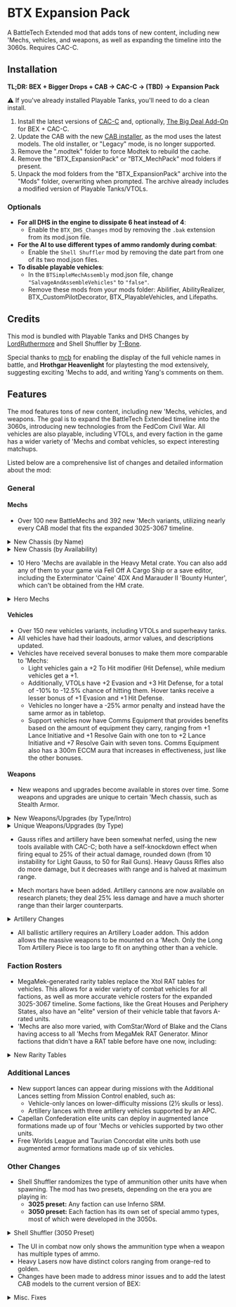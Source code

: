 # BTX Expansion Pack

A BattleTech Extended mod that adds tons of new content, including new 'Mechs, vehicles, and weapons, as well as expanding the timeline into the 3060s. Requires CAC-C.

## Installation

**TL;DR: BEX + Bigger Drops + CAB → CAC-C → (TBD) → Expansion Pack**

⚠ If you've already installed Playable Tanks, you'll need to do a clean install.

1. Install the latest versions of [CAC-C](https://github.com/mcb5637/BTX_CAC_Compatibility/releases/latest) and, optionally, [The Big Deal Add-On](https://discourse.modsinexile.com/t/the-big-deal-add-on-for-battletech-extended-3025-3061/631) for BEX + CAC-C.
2. Update the CAB with the new [CAB installer](https://discourse.modsinexile.com/t/community-assets-bundle-cab/115), as the mod uses the latest models. The old installer, or "Legacy" mode, is no longer supported.
5. Remove the ".modtek" folder to force Modtek to rebuild the cache.
6. Remove the "BTX_ExpansionPack" or "BTX_MechPack" mod folders if present.
7. Unpack the mod folders from the "BTX_ExpansionPack" archive into the "Mods" folder, overwriting when prompted. The archive already includes a modified version of Playable Tanks/VTOLs.

### Optionals
- **For all DHS in the engine to dissipate 6 heat instead of 4**:
  - Enable the `BTX_DHS_Changes` mod by removing the `.bak` extension from its mod.json file.
- **For the AI to use different types of ammo randomly during combat**:
  - Enable the `Shell Shuffler` mod by removing the date part from one of its two mod.json files.
- **To disable playable vehicles**:
  - In the `BTSimpleMechAssembly` mod.json file, change `"SalvageAndAssembleVehicles"` to `"false"`.
  - Remove these mods from your mods folder: Abilifier, AbilityRealizer, BTX_CustomPilotDecorator, BTX_PlayableVehicles, and Lifepaths.

## Credits

This mod is bundled with Playable Tanks and DHS Changes by [LordRuthermore](https://github.com/lordruthermore) and Shell Shuffler by [T-Bone](https://github.com/ajkroeg).

Special thanks to [mcb](https://github.com/mcb5637) for enabling the display of the full vehicle names in battle, and **Hrothgar Heavenlight** for playtesting the mod extensively, suggesting exciting 'Mechs to add, and writing Yang's comments on them.

## Features

The mod features tons of new content, including new 'Mechs, vehicles, and weapons. The goal is to expand the BattleTech Extended timeline into the 3060s, introducing new technologies from the FedCom Civil War. All vehicles are also playable, including VTOLs, and every faction in the game has a wider variety of 'Mechs and combat vehicles, so expect interesting matchups.

Listed below are a comprehensive list of changes and detailed information about the mod:

### General

#### Mechs
- Over 100 new BattleMechs and 392 new 'Mech variants, utilizing nearly every CAB model that fits the expanded 3025-3067 timeline.

<details>
  <summary>New Chassis (by Name)</summary>

| Name                              | Class          | Mass     | Intro        | Faction Availability                                                                |
| :-------------------------------- | :------------: | :------: | :----------: | :---------------------------------------------------------------------------------- |
| Akuma                             | Assault        | 90       | 3058         | Draconis Combine                                                                    |
| Albatross                         | Assault        | 95       | 3053         | Free Worlds League, Word of Blake                                                   |
| Anubis                            | Light          | 30       | 3063         | Capellan Confederation, Magistracy of Canopus, Taurian Concordat                    |
| Arctic Fox                        | Light          | 30       | 3059         | Clan Wolf-In-exile                                                                  |
| Arctic Wolf                       | Medium         | 40       | 3059         | Clan Wolf-In-Exile                                                                  |
| Argus                             | Heavy          | 60       | 3062         | Federated Suns                                                                      |
| Assassin II                       | Medium         | 45       | 3060         | Federated Suns                                                                      |
| Barghest                          | Heavy          | 70       | 3058         | Lyran Commonwealth                                                                  |
| Battle Cobra                      | Medium         | 40       | 2873<br>3063 | Clans<br>ComStar                                                                    |
| Battle Hawk                       | Light          | 30       | 3053         | Federated Suns, Lyran Commonwealth                                                  |
| Bellerophon                       | Heavy          | 60       | 2442         | Free Worlds League                                                                  |
| Bishamon                          | Medium         | 45       | 3060         | Draconis Combine, Free Worlds League                                                |
| Black Heart                       | Heavy          | 70       | 3069         | Word of Blake (3060+)                                                               |
| Black Watch                       | Assault        | 85       | 3061         | Successor States                                                                    |
| Blitzkrieg                        | Medium         | 50       | 3061         | Lyran Commonwealth, Free Worlds League                                              |
| Bombard                           | Medium         | 50       | 3054         | Lyran Commonwealth                                                                  |
| Brigand                           | Light          | 25       | 3065         | Pirates                                                                             |
| Buccaneer                         | Medium         | 55       | 3055         | Free Worlds League, Word of Blake                                                   |
| Champion LAM                      | Heavy          | 60       | 2699         | Word of Blake                                                                       |
| Chimera                           | Medium         | 40       | 3063         | FedCom, Draconis Combine, Word of Blake                                             |
| Cossack                           | Light          | 20       | 3060         | St. Ives Compact, ComStar                                                           |
| Crosscut                          | Light          | 30       | 2650         | Pirates                                                                             |
| Dervish IIC                       | Medium         | 55       | 3058         | Clan Smoke Jaguar                                                                   |
| Dig King /<br>Dig Lord            | Light<br>Heavy | 35<br>65 | 2573<br>3057 | Pirates<br>FedCom                                                                   |
| Dragoon                           | Heavy          | 70       | 2771         | ComStar                                                                             |
| Fafnir                            | Assault        | 100      | 3063         | Lyran Commonwealth                                                                  |
| Fire Falcon                       | Light          | 25       | 3052         | Clan Jade Falcon, Nova Cat, Steel Viper                                             |
| Fox                               | Medium         | 50       | 2824         | Clan Ghost Bear                                                                     |
| Galahad (Glass Spider)            | Heavy          | 60       | 2834         | Clans                                                                               |
| Gladiator-B (Executioner-B)       | Assault        | 95       | 2873         | Clans                                                                               |
| Grand Crusader                    | Assault        | 80       | 3053         | Word of Blake                                                                       |
| Gulon                             | Light          | 25       | 3000         | Outworlds Alliance                                                                  |
| Gurkha                            | Light          | 35       | 3063         | Word of Blake                                                                       |
| Hammer                            | Light          | 30       | 3053         | Free Worlds League, Word of Blake, Capellan Confederation                           |
| Hellfire                          | Heavy          | 60       | 3058         | Clan Steel Viper                                                                    |
| Hellhound II (Hellcat)            | Medium         | 50       | 3065         | Clan Jade Falcon                                                                    |
| Hellspawn                         | Medium         | 45       | 3062         | Federated Suns                                                                      |
| Hybrid Rifleman                   | Heavy          | 60       | 3025         | Unique (Heavy Metal Crate)                                                          |
| Iron Cheetah                      | Assault        | 100      | 3054         | Clan Smoke Jaguar                                                                   |
| Jackrabbit                        | Light          | 25       | 2765         | ComStar, Word of Blake                                                              |
| JagerMech III                     | Heavy          | 65       | 3058         | Federated Suns                                                                      |
| Jinggau                           | Heavy          | 65       | 3060         | Trinity Alliance (Capellan Confederation, Magistracy of Canopus, Taurian Concordat) |
| Juggernaut                        | Assault        | 90       | 3053         | Lyran Commonwealth                                                                  |
| Kabuto                            | Light          | 20       | 3059         | Draconis Combine                                                                    |
| Kiso                              | Assault        | 100      | 2703         | Draconis Combine                                                                    |
| Komodo                            | Medium         | 45       | 3053         | Draconis Combine, Free Rasalhague Republic                                          |
| Lightray                          | Medium         | 55       | 3064         | Word of Blake                                                                       |
| Lao Hu                            | Heavy          | 75       | 3062         | Capellan Confederation                                                              |
| Lineholder                        | Medium         | 55       | 3058         | Inner Sphere                                                                        |
| Lupus                             | Heavy          | 60       | 2857         | Clan Steel Viper                                                                    |
| Mad Cat Mk II                     | Assault        | 90       | 3062         | Clan Diamond Shark                                                                  |
| Mantis                            | Light          | 30       | 3052         | Lyran Commonwealth (3061+)                                                          |
| Marshal                           | Medium         | 55       | 3059         | Trinity Alliance                                                                    |
| Matar                             | Superheavy     | 110      | 2775         | ComStar (3036+)                                                                     |
| Men Shen                          | Medium         | 55       | 3060         | Capellan Confederation, Magistracy of Canopus                                       |
| Mercury II /<br>Coyotl            | Medium         | 40       | 2823<br>2854 | Clan Diamond Shark<br>Clan Wolf (<3058)                                             |
| Minsk                             | Heavy          | 70       | 2830         | Clan Ghost Bear (3052+)                                                             |
| Naga                              | Assault        | 80       | 2869         | Clans                                                                               |
| Nexus                             | Light          | 25       | 3054         | ComStar / Word of Blake                                                             |
| Night Chanter (Crab Omni)         | Medium         | 45       | 2865         | Clan Jade Falcon, Wolf (Harvest Trials)                                             |
| Nightsky                          | Medium         | 50       | 3053         | FedCom                                                                              |
| Osiris                            | Light          | 30       | 3063         | Federated Suns                                                                      |
| Peregrine (Horned Owl)            | Light          | 35       | 2835         | Clans                                                                               |
| Phantom                           | Medium         | 40       | 3052         | Clan Jade Falcon, Snow Raven, Wolf                                                  |
| Phoenix Hawk IIC                  | Assault        | 80       | 2851         | Clans                                                                               |
| Pouncer                           | Medium         | 40       | 3050         | Clan Nova Cat, Wolf                                                                 |
| Prometheus                        | Heavy          | 75       | 3053         | Federated Suns                                                                      |
| Pulverizer                        | Assault        | 90       | 2823         | Clan Ghost Bear                                                                     |
| Raijin                            | Medium         | 50       | 3052         | ComStar / Word of Blake                                                             |
| Rampage                           | Assault        | 85       | 2735         | Periphery States, ComStar / Word of Blake                                           |
| Rattlesnake                       | Light          | 35       | 3042         | Federated Suns                                                                      |
| Razorback                         | Light          | 30       | 3063         | FedCom                                                                              |
| Rising Star /<br>Legacy           | Assault        | 80       | 2692<br>3064 | ComStar<br>Word of Blake                                                            |
| Roughneck                         | Heavy          | 65       | 3050         | FedCom                                                                              |
| Schwerer Gustav                   | Assault        | 100      | 3073         | Free Worlds League (3064+)                                                          |
| Screamer LAM                      | Medium         | 55       | 2774         | Snord's Irregulars                                                                  |
| Sentry                            | Medium         | 40       | 3056         | Federated Suns, Word of Blake                                                       |
| Sha Yu                            | Medium         | 40       | 3063         | Capellan Confederation, Magistracy of Canopus                                       |
| Shadow Hawk IIC                   | Medium         | 45       | 2831         | Clans                                                                               |
| Shogun                            | Assault        | 85       | 2777         | Clans, Wolf's Dragoons                                                              |
| Sidewinder                        | Heavy          | 75       | 3047         | Clan Jade Falcon                                                                    |
| Slagmaiden                        | Medium         | 55       | 3076         | Arc-Royal DC (3067+)                                                                |
| Spartan                           | Assault        | 80       | 2764         | ComStar / Word of Blake                                                             |
| Spirit Walker (Black Knight Omni) | Heavy          | 75       | 2866         | Clan Jade Falcon, Wolf (Harvest Trials)                                             |
| Stag / Stag II                    | Medium         | 45       | 2823         | Clans (3052+)                                                                       |
| Star Adder (Blood Asp)            | Assault        | 90       | 3060         | Clan Diamond Shark, Steel Viper                                                     |
| Stiletto                          | Ultralight     | 15       | 2473         | Draconis Combine                                                                    |
| Storm Giant /<br>Scylla           | Assault        | 100      | 2862<br>3062 | Clan Steel Viper (3051+)<br>Clan Jade Falcon, Snow Raven, Steel Viper               |
| Tempest                           | Heavy          | 65       | 3055         | Free Worlds League, Word of Blake                                                   |
| Templar                           | Assault        | 85       | 3062         | Federated Suns                                                                      |
| Thanatos                          | Heavy          | 75       | 3061         | FedCom                                                                              |
| Thresher                          | Heavy          | 60       | 2849         | Clans                                                                               |
| Titan                             | Assault        | 100      | 2765         | Federated Suns                                                                      |
| Uziel                             | Medium         | 50       | 3063         | FedCom                                                                              |
| Vanquisher                        | Assault        | 100      | 3063         | Word of Blake                                                                       |
| Verfolger                         | Heavy          | 65       | 3063         | Lyran Commonwealth                                                                  |
| Viper                             | Heavy          | 70       | 2832         | Free Worlds League                                                                  |
| Volkh                             | Medium         | 45       | 3063         | Lyran Commonwealth                                                                  |
| War Dog                           | Heavy          | 75       | 3052         | Inner Sphere                                                                        |
| Warthog                           | Assault        | 95       | 3059         | Clans                                                                               |
| Zeus-X                            | Assault        | 80       | 3054         | Federated Suns                                                                      |

² Wolf's Dragoons and mercenaries have access to many of these 'Mechs.
</details>

<details>
  <summary>New Chassis (by Availability)</summary>

| Name                              | Class          | Mass     | Avail.       | Faction Availability                                                                |
| :-------------------------------- | :------------: | :------: | :----------: | :---------------------------------------------------------------------------------- |
| Bellerophon                       | Heavy          | 60       | 3025         | Free Worlds League                                                                  |
| Champion LAM                      | Heavy          | 60       | 3025         | Word of Blake                                                                       |
| Crosscut                          | Light          | 30       | 3025         | Pirates                                                                             |
| Dig King /<br>Dig Lord            | Light<br>Heavy | 35<br>65 | 3025<br>3057 | Pirates<br>FedCom                                                                   |
| Dragoon                           | Heavy          | 70       | 3025         | ComStar                                                                             |
| Gulon                             | Light          | 25       | 3025         | Outworlds Alliance                                                                  |
| Hybrid Rifleman                   | Heavy          | 60       | 3025         | Unique (Heavy Metal Crate)                                                          |
| Jackrabbit                        | Light          | 25       | 3025         | ComStar, Word of Blake                                                              |
| Kiso                              | Assault        | 100      | 3025         | Draconis Combine                                                                    |
| Rampage                           | Assault        | 85       | 3025         | Periphery States, ComStar / Word of Blake                                           |
| Rising Star /<br>Legacy           | Assault        | 80       | 3025<br>3064 | ComStar<br>Word of Blake                                                            |
| Screamer LAM                      | Medium         | 55       | 3025         | Snord's Irregulars                                                                  |
| Shogun                            | Assault        | 85       | 3025         | Clans, Wolf's Dragoons                                                              |
| Spartan                           | Assault        | 80       | 3025         | ComStar / Word of Blake                                                             |
| Stiletto                          | Ultralight     | 15       | 3025         | Draconis Combine                                                                    |
| Titan                             | Assault        | 100      | 3025         | Federated Suns                                                                      |
| Viper                             | Heavy          | 70       | 3025         | Free Worlds League                                                                  |
| Matar                             | Superheavy     | 110      | 3036         | ComStar (3036+)                                                                     |
| Rattlesnake                       | Light          | 35       | 3042         | Federated Suns                                                                      |
| Battle Cobra                      | Medium         | 40       | 3049<br>3063 | Clans<br>ComStar                                                                    |
| Fox                               | Medium         | 50       | 3049         | Clan Ghost Bear                                                                     |
| Galahad (Glass Spider)            | Heavy          | 60       | 3049         | Clans                                                                               |
| Gladiator-B (Executioner-B)       | Assault        | 95       | 3049         | Clans                                                                               |
| Lupus                             | Heavy          | 60       | 3049         | Clan Steel Viper                                                                    |
| Mercury II /<br>Coyotl            | Medium         | 40       | 3049         | Clan Diamond Shark<br>Clan Wolf (<3058)                                             |
| Naga                              | Assault        | 80       | 3049         | Clans                                                                               |
| Peregrine (Horned Owl)            | Light          | 35       | 3049         | Clans                                                                               |
| Phoenix Hawk IIC                  | Assault        | 80       | 3049         | Clans                                                                               |
| Pulverizer                        | Assault        | 90       | 3049         | Clan Ghost Bear                                                                     |
| Shadow Hawk IIC                   | Medium         | 45       | 3049         | Clans                                                                               |
| Sidewinder                        | Heavy          | 75       | 3049         | Clan Jade Falcon                                                                    |
| Thresher                          | Heavy          | 60       | 3049         | Clans                                                                               |
| Pouncer                           | Medium         | 40       | 3050         | Clan Nova Cat, Wolf                                                                 |
| Roughneck                         | Heavy          | 65       | 3050         | FedCom                                                                              |
| Storm Giant /<br>Scylla           | Assault        | 100      | 3051<br>3062 | Clan Steel Viper (3051+)<br>Clan Jade Falcon, Snow Raven, Steel Viper               |
| Fire Falcon                       | Light          | 25       | 3052         | Clan Jade Falcon, Nova Cat, Steel Viper                                             |
| Minsk                             | Heavy          | 70       | 3052         | Clan Ghost Bear (3052+)                                                             |
| Phantom                           | Medium         | 40       | 3052         | Clan Jade Falcon, Snow Raven, Wolf                                                  |
| Raijin                            | Medium         | 50       | 3052         | ComStar / Word of Blake                                                             |
| Stag / Stag II                    | Medium         | 45       | 3052         | Clans (3052+)                                                                       |
| War Dog                           | Heavy          | 75       | 3052         | Inner Sphere                                                                        |
| Albatross                         | Assault        | 95       | 3053         | Free Worlds League, Word of Blake                                                   |
| Battle Hawk                       | Light          | 30       | 3053         | Federated Suns, Lyran Commonwealth                                                  |
| Grand Crusader                    | Assault        | 80       | 3053         | Word of Blake                                                                       |
| Hammer                            | Light          | 30       | 3053         | Free Worlds League, Word of Blake, Capellan Confederation                           |
| Juggernaut                        | Assault        | 90       | 3053         | Lyran Commonwealth                                                                  |
| Komodo                            | Medium         | 45       | 3053         | Draconis Combine, Free Rasalhague Republic                                          |
| Nightsky                          | Medium         | 50       | 3053         | FedCom                                                                              |
| Prometheus                        | Heavy          | 75       | 3053         | Federated Suns                                                                      |
| Bombard                           | Medium         | 50       | 3054         | Lyran Commonwealth                                                                  |
| Iron Cheetah                      | Assault        | 100      | 3054         | Clan Smoke Jaguar                                                                   |
| Nexus                             | Light          | 25       | 3054         | ComStar / Word of Blake                                                             |
| Zeus-X                            | Assault        | 80       | 3054         | Federated Suns                                                                      |
| Buccaneer                         | Medium         | 55       | 3055         | Free Worlds League, Word of Blake                                                   |
| Tempest                           | Heavy          | 65       | 3055         | Free Worlds League, Word of Blake                                                   |
| Sentry                            | Medium         | 40       | 3056         | Federated Suns, Word of Blake                                                       |
| Akuma                             | Assault        | 90       | 3058         | Draconis Combine                                                                    |
| Barghest                          | Heavy          | 70       | 3058         | Lyran Commonwealth                                                                  |
| Dervish IIC                       | Medium         | 55       | 3058         | Clan Smoke Jaguar                                                                   |
| Hellfire                          | Heavy          | 60       | 3058         | Clan Steel Viper                                                                    |
| JagerMech III                     | Heavy          | 65       | 3058         | Federated Suns                                                                      |
| Lineholder                        | Medium         | 55       | 3058         | Inner Sphere                                                                        |
| Arctic Fox                        | Light          | 30       | 3059         | Clan Wolf-In-exile                                                                  |
| Arctic Wolf                       | Medium         | 40       | 3059         | Clan Wolf-In-Exile                                                                  |
| Kabuto                            | Light          | 20       | 3059         | Draconis Combine                                                                    |
| Marshal                           | Medium         | 55       | 3059         | Trinity Alliance                                                                    |
| Night Chanter (Crab Omni)         | Medium         | 45       | 3059         | Clan Jade Falcon, Wolf (Harvest Trials)                                             |
| Spirit Walker (Black Knight Omni) | Heavy          | 75       | 3059         | Clan Jade Falcon, Wolf (Harvest Trials)                                             |
| Warthog                           | Assault        | 95       | 3059         | Clans                                                                               |
| Assassin II                       | Medium         | 45       | 3060         | Federated Suns                                                                      |
| Bishamon                          | Medium         | 45       | 3060         | Draconis Combine, Free Worlds League                                                |
| Black Heart                       | Heavy          | 70       | 3060         | Word of Blake (3060+)                                                               |
| Cossack                           | Light          | 20       | 3060         | St. Ives Compact, ComStar                                                           |
| Jinggau                           | Heavy          | 65       | 3060         | Trinity Alliance (Capellan Confederation, Magistracy of Canopus, Taurian Concordat) |
| Men Shen                          | Medium         | 55       | 3060         | Capellan Confederation, Magistracy of Canopus                                       |
| Star Adder (Blood Asp)            | Assault        | 90       | 3060         | Clan Diamond Shark, Steel Viper                                                     |
| Black Watch                       | Assault        | 85       | 3061         | Successor States                                                                    |
| Blitzkrieg                        | Medium         | 50       | 3061         | Lyran Commonwealth, Free Worlds League                                              |
| Mantis                            | Light          | 30       | 3061         | Lyran Commonwealth (3061+)                                                          |
| Thanatos                          | Heavy          | 75       | 3061         | FedCom                                                                              |
| Argus                             | Heavy          | 60       | 3062         | Federated Suns                                                                      |
| Hellspawn                         | Medium         | 45       | 3062         | Federated Suns                                                                      |
| Lao Hu                            | Heavy          | 75       | 3062         | Capellan Confederation                                                              |
| Mad Cat Mk II                     | Assault        | 90       | 3062         | Clan Diamond Shark                                                                  |
| Templar                           | Assault        | 85       | 3062         | Federated Suns                                                                      |
| Anubis                            | Light          | 30       | 3063         | Capellan Confederation, Magistracy of Canopus, Taurian Concordat                    |
| Chimera                           | Medium         | 40       | 3063         | FedCom, Draconis Combine, Word of Blake                                             |
| Fafnir                            | Assault        | 100      | 3063         | Lyran Commonwealth                                                                  |
| Gurkha                            | Light          | 35       | 3063         | Word of Blake                                                                       |
| Osiris                            | Light          | 30       | 3063         | Federated Suns                                                                      |
| Razorback                         | Light          | 30       | 3063         | FedCom                                                                              |
| Sha Yu                            | Medium         | 40       | 3063         | Capellan Confederation, Magistracy of Canopus                                       |
| Uziel                             | Medium         | 50       | 3063         | FedCom                                                                              |
| Vanquisher                        | Assault        | 100      | 3063         | Word of Blake                                                                       |
| Verfolger                         | Heavy          | 65       | 3063         | Lyran Commonwealth                                                                  |
| Volkh                             | Medium         | 45       | 3063         | Lyran Commonwealth                                                                  |
| Lightray                          | Medium         | 55       | 3064         | Word of Blake                                                                       |
| Schwerer Gustav                   | Assault        | 100      | 3064         | Free Worlds League (3064+)                                                          |
| Brigand                           | Light          | 25       | 3065         | Pirates                                                                             |
| Hellhound II (Hellcat)            | Medium         | 50       | 3065         | Clan Jade Falcon                                                                    |
| Slagmaiden                        | Medium         | 55       | 3067         | Arc-Royal DC (3067+)                                                                |

² Wolf's Dragoons and mercenaries have access to many of these 'Mechs.
</details>

- 10 Hero 'Mechs are available in the Heavy Metal crate. You can also add any of them to your game via Fell Off A Cargo Ship or a save editor, including the Exterminator 'Caine' 4DX And Marauder II 'Bounty Hunter', which can't be obtained from the HM crate.

<details>
  <summary>Hero Mechs</summary>

| Name                        | Model Code | Intro | Pilot                               |
| :-------------------------- | :--------: | :---: | :---------------------------------- |
| Assassin 'Servitor'         | ASN-SRV    | 3066  | None (custom variant of the ASN-99) |
| BattleMaster 'Red Corsair'  | BLR-RC     | 3055  | Nekane 'Red Corsair' Hazen          |
| Black Knight 'Red Reaper'   | BL-X-KNT   | 3069  | Reginald VanJaster                  |
| Centurion 'Yen-Lo-Wang'     | CN9-YLW    | 3027  | Justin Xiang Allard                 |
| Centurion 'Yen-Lo-Wang 2'   | CN9-YLW2   | 3051  | Kai Allard-Liao                     |
| Charger 'Number Seven'      | CGR-N7     | 3025  | Terry Ford                          |
| Exterminator 'Caine'        | EXT-4DX    | 2754  | Caine Barclay                       |
| Hatamoto-Chi 'Shin'         | HTM-S      | 3060  | Shin Yodama (?)                     |
| Marauder II 'Bounty Hunter' | MAD-BHIII  | 3064  | Vic Travers                         |
| Hybrid Rifleman 'Sneede'    | RFL-SND    | 3025  | Samual 'Shorty' Sneede              |
| Schwerer Gustav 'Jäger'     | SJ-1X      | 3073  | None (unofficial custom variant)    |
| Vulture (Mad Dog) 'Fury'    | VUL-FURY   | 3059  | Katherine Furey (non-canon variant) |
</details>

#### Vehicles
- Over 150 new vehicles variants, including VTOLs and superheavy tanks.
- All vehicles have had their loadouts, armor values, and descriptions updated.
- Vehicles have received several bonuses to make them more comparable to 'Mechs:
  - Light vehicles gain a +2 To Hit modifier (Hit Defense), while medium vehicles get a +1.
  - Additionally, VTOLs have +2 Evasion and +3 Hit Defense, for a total of -10% to -12.5% chance of hitting them. Hover tanks receive a lesser bonus of +1 Evasion and +1 Hit Defense.
  - Vehicles no longer have a -25% armor penalty and instead have the same armor as in tabletop.
  - Support vehicles now have Comms Equipment that provides benefits based on the amount of equipment they carry, ranging from +1 Lance Initiative and +1 Resolve Gain with one ton to +2 Lance Initiative and +7 Resolve Gain with seven tons. Comms Equipment also has a 300m ECCM aura that increases in effectiveness, just like the other bonuses.

#### Weapons
- New weapons and upgrades become available in stores over time. Some weapons and upgrades are unique to certain 'Mech chassis, such as Stealth Armor.

<details>
  <summary>New Weapons/Upgrades (by Type/Intro)</summary>

| Name                              |   Type    | Intro | Factions                  |
| :-------------------------------- | :-------: | :---: | :------------------------ |
| Light/Medium/Heavy Rifle          | Ballistic |  PS   | *LosTech*                 |
| Thumper/Sniper/Long Tom Cannon    | Ballistic | 3012  | *Research*                |
| Magshot                           | Ballistic | 3059  | Steiner                   |
| Hyper-Velocity AC (HVAC)          | Ballistic | 3059  | Liao                      |
| Rotary AC (RAC)                   | Ballistic | 3060  | Davion                    |
| Light AC (LAC)                    | Ballistic | 3062  | Davion                    |
| Improved Heavy Gauss Rifle (iHGR) | Ballistic | 3065  | Steiner                   |
|  ----                             |           |       |                           |
| Rail Gun                          |  Energy   | 3051  | Marik                     |
| Plasma Rifle                      |  Energy   | 3061  | Liao                      |
| Heavy PPC                         |  Energy   | 3062  | Kurita                    |
| Light PPC                         |  Energy   | 3064  | Kurita                    |
| Bombast Laser                     |  Energy   | 3064  | Steiner                   |
|  ----                             |           |       |                           |
| Bomb Bay²                         |  Missile  | 2680  | *Mining*                  |
| Arrow IV                          |  Missile  | 3044  | Liao<br>All (3049+)       |
| Thunderbolt                       |  Missile  | 3052  | Davion<br>Steiner (3052+) |
| Extended LRM (ELRM)               |  Missile  | 3054  | Steiner<br>Davion (3054+) |
| Enhanced LRM (NLRM)               |  Missile  | 3058  | Davion                    |
|  ----                             |           |       |                           |
| Fluid Gun                         |  Support  |  PS   | *Chemical*                |
| Heavy Flamer                      |  Support  | 3063  | Steiner                   |
| Heavy Machine Gun                 |  Support  | 3063  | Calderon                  |
| Light Machine Gun                 |  Support  | 3064  | Liao                      |
|  ----                             |           |       |                           |
| Airburst Mortar                   |   Ammo    | 3043  | All                       |
| Shaped Charge Mortar              |   Ammo    | 3043  | All                       |
| Swarm Missile                     |   Ammo    | 3049  | Davion<br>All (3058+)     |
| Swarm-I Missile                   |   Ammo    | 3052  | Marik                     |
| Inferno-IV Missile                |   Ammo    | 3053  | Liao                      |
| Thunder-Inferno Missile           |   Ammo    | 3054  | Liao                      |
| Armor-Piercing Ammo               |   Ammo    | 3055  | Davion<br>Steiner (3055+) |
| Precision Ammo                    |   Ammo    | 3058  | Davion                    |
|  ----                             |           |       |                           |
| Laser Insulator                   |   Addon   | 2575  | *Electronics*             |
| Targeting Computer                |   Addon   | 3052  | *Research*                |
| Bloodhound Active Probe           |   Addon   | 3058  | *Black Market*            |
| Laser Anti-Missile System         |   Addon   | 3059  | *Research*                |
| Blue Shield Particle Field Damper |   Addon   | 3061  | *Research*                |
| Apollo MRM FCS                    |   Addon   | 3065  | *Research*                |
| Small/Medium/Large Shield         |   Addon   | 3065  | *Research*                |

² with High-Explosive, Laser-Guided, Cluster, and Inferno Bombs.
</details>

<details>
  <summary>Unique Weapons/Upgrades (by Type)</summary>

| Name                                  | Exclusive to                                                    |
| :------------------------------------ | :-------------------------------------------------------------- |
| Assault Katana                        | Hatamoto-Chi 'Shin'                                             |
| Claws                                 | Mantis                                                          |
| Industrial Weapons²                   | Crosscut, Dig King, Gulon, Kiso                                 |
| Lance / Katar / Mace                  | Volkh                                                           |
| Large Vibroblade<br>Large Shield      | Black Knight 'Red Reaper'                                       |
| Small Kukri                           | Gurkha                                                          |
| Small Vibroblade                      | Assassin 'Servitor'                                             |
| Spikes                                | Bombard                                                         |
|  ----                                 |                                                                 |
| Comms Equipment                       | Support Vehicles                                                |
| Direct Neural Interface               | Prometheus<br>Black Heart                                       |
| Light Active Probe                    | Vulture (Mad Dog) 'Fury'                                        |
| Supercharger                          | Exterminator 'Caine' 4DX<br>Slagmaiden, Super-Griffin and Wasp |
|  ----                                 |                                                                 |
| Composite Chassis<br>Reactive Armor   | Zeus-X                                                          |
| Light Ferro-Fibrous Armor             | Black Knight 'Red Reaper'                                       |
| Stealth Armor                         | Sha Yu<br>Anubis                                                | 

² Includes the Chainsaw, Mining Drill, Pile Driver, and other variants of these weapons.
</details>

- Gauss rifles and artillery have been somewhat nerfed, using the new tools available with CAC-C; both have a self-knockdown effect when firing equal to 25% of their actual damage, rounded down (from 10 instability for Light Gauss, to 50 for Rail Guns). Heavy Gauss Rifles also do more damage, but it decreases with range and is halved at maximum range.

- Mech mortars have been added. Artillery cannons are now available on research planets; they deal 25% less damage and have a much shorter range than their larger counterparts.

<details>
  <summary>Artillery Changes</summary>

| Name            | Damage | AoE Damage | Min. Range | Opt. Range | Max. Range |
| --------------- | -----: | ---------: | ---------: | ---------: | ---------: |
| Mortar/1        |     15 |          5 |        180 |        420 |        630 |
| Thumper Cannon  |     40 |         75 |         90 |        270 |        540 |
| Sniper Cannon   |     60 |        100 |         60 |        240 |        480 |
| Long Tom Cannon |     80 |        150 |        120 |        390 |        780 |
| Arrow IV        |     60 |        120 |        240 |        780 |       1560 |
| ----            |        |            |            |            |            |
| Standard LRM²   |      4 |          0 |        180 |        420 |        630 |
| Extended LRM    |      5 |          0 |        325 |        760 |       1140 |

² Ignores cover and acts like artillery with Swarm Ammo.
</details>

- All ballistic artillery requires an Artillery Loader addon. This addon allows the massive weapons to be mounted on a 'Mech. Only the Long Tom Artillery Piece is too large to fit on anything other than a vehicle.

### Faction Rosters
- MegaMek-generated rarity tables replace the Xtol RAT tables for vehicles. This allows for a wider variety of combat vehicles for all factions, as well as more accurate vehicle rosters for the expanded 3025-3067 timeline. Some factions, like the Great Houses and Periphery States, also have an "elite" version of their vehicle table that favors A-rated units.
- 'Mechs are also more varied, with ComStar/Word of Blake and the Clans having access to all 'Mechs from MegaMek RAT Generator. Minor factions that didn't have a RAT table before have one now, including:

<details>
  <summary>New Rarity Tables</summary>

| Faction/Unit                         |     Years Active         | Unit Rating                        |
| :----------------------------------- | :----------------------: | :--------------------------------- |
| Arc-Royal Defense Cordon             |        3058-3067         | C/Regulars                         |
| Chaos March                          |        3057-3073         | F/Locals                           |
| Clan Wolf-in-Exile                   |        3057-3151         | B/Front Lines<br>C/Second Lines    |
| Clan Snow Raven𓅪 /<br>Raven Alliance |    2807–3082<br>3083-    | F/Provisional Garrison             |
| Duchy of Andurien                    |    3030-3040<br>3079-    | C/Regulars                         |
| New Colony Region /<br>Fronc Reaches |    3060-3066<br>3067-    | C/Regulars                         |
|  ----                                |                          |                                    |
| Eridani Light Horse                  |          2702-           | B/Veterans                         |
| Gray Death Legion                    |        3024-3065         | A/Elites                           |
| Kell Hounds                          |          3010-           | B/Veterans<br>A/Elites (3040+)     |
| Northwind Highlanders                |          -3081           | B/Veterans<br>A/Elites (3059+)     |
| Other Mercenaries                    |           n/a            | C/Regulars<br>F/Locals (Periphery) |
| Pirates                              |           n/a            | F/Locals                           |
| Security Forces²                     |           n/a            | F-/Locals                          |
| Wolf's Dragoons                      |          3005-           | A/Elites                           |

𓅪 The Outworlds Alliance have access to Snow Raven garrison units after 3061.<br>
² Locals sometimes use security forces instead of their own units.
</details>

### Additional Lances
- New support lances can appear during missions with the Additional Lances setting from Mission Control enabled, such as:
    - Vehicle-only lances on lower-difficulty missions (2½ skulls or less).
    - Artillery lances with three artillery vehicles supported by an APC.
- Capellan Confederation elite units can deploy in augmented lance formations made up of four 'Mechs or vehicles supported by two other units.
- Free Worlds League and Taurian Concordat elite units both use augmented armor formations made up of six vehicles.

### Other Changes
- Shell Shuffler randomizes the type of ammunition other units have when spawning. The mod has two presets, depending on the era you are playing in:
    - **3025 preset:** Any faction can use Inferno SRM.
    - **3050 preset:** Each faction has its own set of special ammo types, most of which were developed in the 3050s.

<details>
  <summary>Shell Shuffler (3050 Preset)</summary>

| Faction                 | Ammo Types                                          |
| :---------------------- | :-------------------------------------------------- |
| Davion                  | Armor-Piercing & Precision rounds, plus Swarm LRM   |
| Kurita                  | Dead-Fire SRM and LRM, plus Explosive Narc pods     |
| Liao                    | Inferno SRM, LRM and Arrow IV                       |
| Marik                   | Improved Swarm LRM (Swarm-I LRM)                    |
| Steiner                 | Armor-Piercing rounds and Swarm LRM                 |
| ----                    |                                                     |
| Clans                   | Extended-Range & High-Explosive ATM, plus Swarm LRM |
| ComStar                 | Swarm LRM                                           |
| Word of Blake           | Swarm-I LRM, Explosive and Haywire iNarc pods       |
| Elite Mercenaries       | Any type                                            |
| Pirates  Other Mercs    | Inferno SRM                                         | 
</details>

- The UI in combat now only shows the ammunition type when a weapon has multiple types of ammo.
- Heavy Lasers now have distinct colors ranging from orange-red to golden.
- Changes have been made to address minor issues and to add the latest CAB models to the current version of BEX:

<details>
  <summary>Misc. Fixes</summary>

| Name                   | Changes                                                 |
| :--------------------- | :------------------------------------------------------ |
| Annihilator            | Reduced movement to 3/5 hexes (from 4/7)                |
| Atlas II AS7-D-HT      | Changed armor placement and moved one DHS to the engine |
| Behemoth (Stone Rhino) | Changed to the official designation "BHN"               |
| Catapult CPLT-K5       | Added missing DHS in the engine                         |
| Champion CHP-1N2       | Added missing ferro-fibrous armor                       |
| Crab 27b "Royal Crab"  | Fixed melee damage (65 dmg. like other Crabs)           |
| Cyclops 11-series      | Added extra hardpoints (different from the 10-series)   |
| Enfield                | Switched to its own CAB model                           |
| Exterminator           | Switched to a new CAB model                             |
| Firestarter FS9-OF     | Added Large Engine quirk                                |
| Flashman               | Switched to a new CAB model                             |
| Flea FLE-14            | Fixed max armor values for an ultralight                |
| Garm                   | Reduced overall size to better match tonnage            |
| Grand Dragon DRG-1G    | Fixed energy hadpoints placement                        |
| Gunslinger             | Switched to a new CAB model                             |
| Hatamoto 27T & 27V     | Added missing CASE on side torsos                       |
| Hermes II              | Reduced overall size to better match tonnage            |
| Hornet HNT-161         | Fixed armor placement                                   |
| Kodiak 5               | Added missing DHS in the engine                         |
| Linesman LMN-1PT       | Changed to the correct prefab base model                |
| Loader King LDK-5C     | Added more armor and missing Cargo Bay                  |
| Locust LCT-3S          | Fixed available tonnage                                 |
| Naginata               | Switched to a new CAB model                             |
| Ost Mechs              | Added cross assembly between Ostroc and Ostsol          |
| Piranha 1              | Changed to single heat sinks                            |
| Rifleman RFL-5CS       | Added Large Engine quirk                                |
| Shadow Hawk            | Added Rugged quirk                                      |
| Shadow Hawk SHD-3H     | Changed loadout to the official one                     |
| Thunder THR-1L         | Added missing DHS in the engine                         |
| Trebuchet TBT-3C       | Added Large Engine quirk                                |
| UrbanMech              | Reduced movement to 3/5 hexes (from 4/7)                |
</details>
